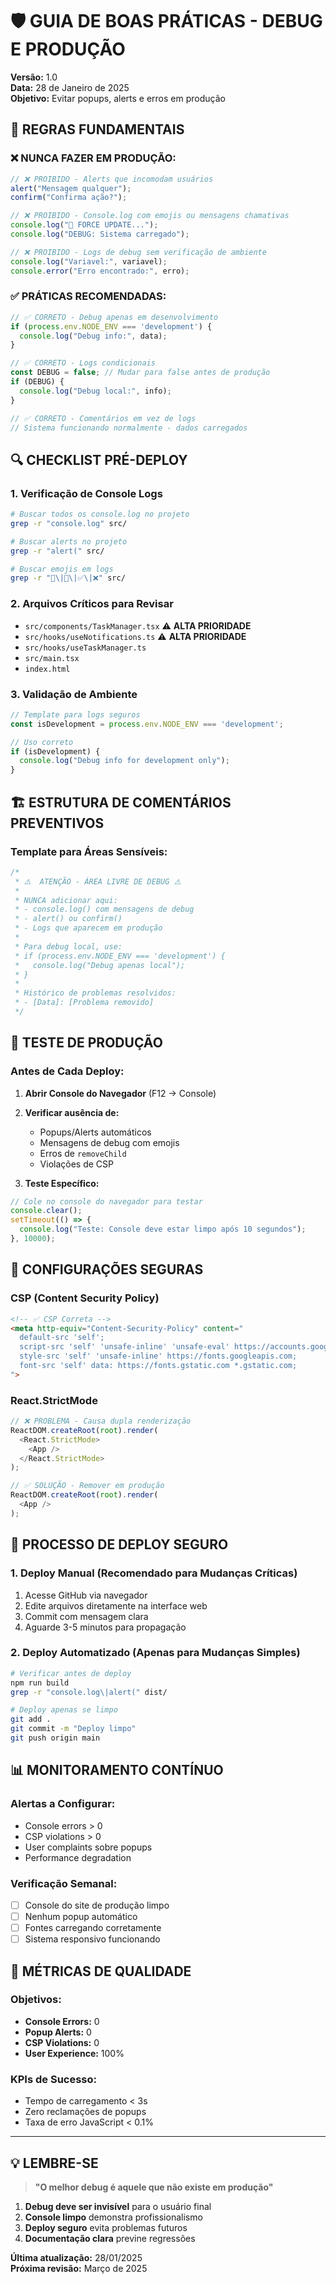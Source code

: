 # 🛡️ GUIA DE BOAS PRÁTICAS - DEBUG E PRODUÇÃO

**Versão:** 1.0  
**Data:** 28 de Janeiro de 2025  
**Objetivo:** Evitar popups, alerts e erros em produção  

## 🚨 REGRAS FUNDAMENTAIS

### ❌ **NUNCA FAZER EM PRODUÇÃO:**

```javascript
// ❌ PROIBIDO - Alerts que incomodam usuários
alert("Mensagem qualquer");
confirm("Confirma ação?");

// ❌ PROIBIDO - Console.log com emojis ou mensagens chamativas
console.log("🎯 FORCE UPDATE...");
console.log("DEBUG: Sistema carregado");

// ❌ PROIBIDO - Logs de debug sem verificação de ambiente
console.log("Variavel:", variavel);
console.error("Erro encontrado:", erro);
```

### ✅ **PRÁTICAS RECOMENDADAS:**

```javascript
// ✅ CORRETO - Debug apenas em desenvolvimento
if (process.env.NODE_ENV === 'development') {
  console.log("Debug info:", data);
}

// ✅ CORRETO - Logs condicionais
const DEBUG = false; // Mudar para false antes de produção
if (DEBUG) {
  console.log("Debug local:", info);
}

// ✅ CORRETO - Comentários em vez de logs
// Sistema funcionando normalmente - dados carregados
```

## 🔍 CHECKLIST PRÉ-DEPLOY

### **1. Verificação de Console Logs**
```bash
# Buscar todos os console.log no projeto
grep -r "console.log" src/

# Buscar alerts no projeto
grep -r "alert(" src/

# Buscar emojis em logs
grep -r "🎯\|🔄\|✅\|❌" src/
```

### **2. Arquivos Críticos para Revisar**
- `src/components/TaskManager.tsx` ⚠️ **ALTA PRIORIDADE**
- `src/hooks/useNotifications.ts` ⚠️ **ALTA PRIORIDADE**
- `src/hooks/useTaskManager.ts`
- `src/main.tsx`
- `index.html`

### **3. Validação de Ambiente**
```javascript
// Template para logs seguros
const isDevelopment = process.env.NODE_ENV === 'development';

// Uso correto
if (isDevelopment) {
  console.log("Debug info for development only");
}
```

## 🏗️ ESTRUTURA DE COMENTÁRIOS PREVENTIVOS

### **Template para Áreas Sensíveis:**
```javascript
/* 
 * ⚠️  ATENÇÃO - ÁREA LIVRE DE DEBUG ⚠️ 
 * 
 * NUNCA adicionar aqui:
 * - console.log() com mensagens de debug
 * - alert() ou confirm()
 * - Logs que aparecem em produção
 * 
 * Para debug local, use:
 * if (process.env.NODE_ENV === 'development') {
 *   console.log("Debug apenas local");
 * }
 * 
 * Histórico de problemas resolvidos:
 * - [Data]: [Problema removido]
 */
```

## 📱 TESTE DE PRODUÇÃO

### **Antes de Cada Deploy:**

1. **Abrir Console do Navegador** (F12 → Console)
2. **Verificar ausência de:**
   - Popups/Alerts automáticos
   - Mensagens de debug com emojis
   - Erros de `removeChild`
   - Violações de CSP

3. **Teste Específico:**
```javascript
// Cole no console do navegador para testar
console.clear();
setTimeout(() => {
  console.log("Teste: Console deve estar limpo após 10 segundos");
}, 10000);
```

## 🔧 CONFIGURAÇÕES SEGURAS

### **CSP (Content Security Policy)**
```html
<!-- ✅ CSP Correta -->
<meta http-equiv="Content-Security-Policy" content="
  default-src 'self'; 
  script-src 'self' 'unsafe-inline' 'unsafe-eval' https://accounts.google.com;
  style-src 'self' 'unsafe-inline' https://fonts.googleapis.com; 
  font-src 'self' data: https://fonts.gstatic.com *.gstatic.com;
">
```

### **React.StrictMode**
```javascript
// ❌ PROBLEMA - Causa dupla renderização
ReactDOM.createRoot(root).render(
  <React.StrictMode>
    <App />
  </React.StrictMode>
);

// ✅ SOLUÇÃO - Remover em produção
ReactDOM.createRoot(root).render(
  <App />
);
```

## 🚀 PROCESSO DE DEPLOY SEGURO

### **1. Deploy Manual (Recomendado para Mudanças Críticas)**
1. Acesse GitHub via navegador
2. Edite arquivos diretamente na interface web
3. Commit com mensagem clara
4. Aguarde 3-5 minutos para propagação

### **2. Deploy Automatizado (Apenas para Mudanças Simples)**
```bash
# Verificar antes de deploy
npm run build
grep -r "console.log\|alert(" dist/

# Deploy apenas se limpo
git add .
git commit -m "Deploy limpo"
git push origin main
```

## 📊 MONITORAMENTO CONTÍNUO

### **Alertas a Configurar:**
- Console errors > 0
- CSP violations > 0
- User complaints sobre popups
- Performance degradation

### **Verificação Semanal:**
- [ ] Console do site de produção limpo
- [ ] Nenhum popup automático
- [ ] Fontes carregando corretamente
- [ ] Sistema responsivo funcionando

## 🎯 MÉTRICAS DE QUALIDADE

### **Objetivos:**
- **Console Errors:** 0
- **Popup Alerts:** 0
- **CSP Violations:** 0
- **User Experience:** 100%

### **KPIs de Sucesso:**
- Tempo de carregamento < 3s
- Zero reclamações de popups
- Taxa de erro JavaScript < 0.1%

---

## 💡 LEMBRE-SE

> **"O melhor debug é aquele que não existe em produção"**

1. **Debug deve ser invisível** para o usuário final
2. **Console limpo** demonstra profissionalismo
3. **Deploy seguro** evita problemas futuros
4. **Documentação clara** previne regressões

**Última atualização:** 28/01/2025  
**Próxima revisão:** Março de 2025 